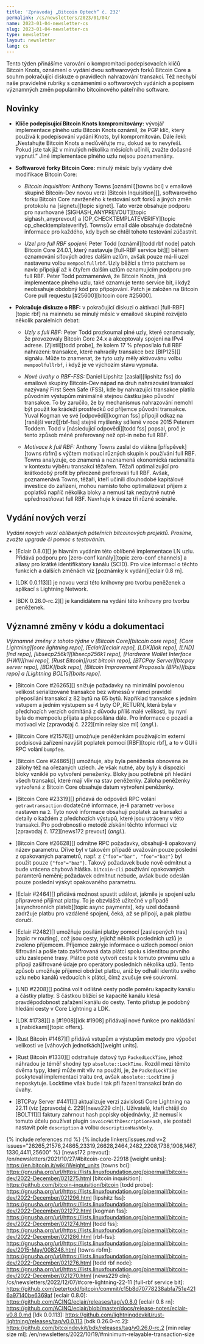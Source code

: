 ```yaml
---
title: 'Zpravodaj „Bitcoin Optech” č. 232'
permalink: /cs/newsletters/2023/01/04/
name: 2023-01-04-newsletter-cs
slug: 2023-01-04-newsletter-cs
type: newsletter
layout: newsletter
lang: cs
---
```

Tento týden přinášíme varování o kompromitaci podepisovacích klíčů Bitcoin Knots,
oznámení o vydání dvou softwarových forků Bitcoin Core a souhrn pokračující diskuze
o pravidlech nahrazování transakcí. Též nechybí naše pravidelné rubriky s oznámeními
o softwarových vydáních a popisem významných změn populárního bitcoinového páteřního
software.

## Novinky

- **Klíče podepisující Bitcoin Knots kompromitovány:** vývojář implementace
  plného uzlu Bitcoin Knots oznámil, že PGP klíč, který používá k podepisování
  vydání Knots, byl kompromitován. Dále řekl: „Nestahujte Bitcoin Knots a
  nedůvěřujte mu, dokud se to nevyřeší. Pokud jste tak již v minulých několika
  měsících učinili, zvažte dočasné vypnutí.” Jiné implementace plného uzlu
  nejsou poznamenány.

- **Softwarové forky Bitcoin Core:** minulý měsíc byly vydány dvě modifikace
  Bitcoin Core:

  - *Bitcoin Inquisition:* Anthony Towns [oznámil][towns bci] v emailové
      skupině Bitcoin-Dev novou verzi [Bitcoin Inquisition][], softwarového
      forku Bitcoin Core navrženého k testování soft forků a jiných změn protokolu
      na [signetu][topic signet]. Tato verze obsahuje podporu pro navrhované
      [SIGHASH_ANYPREVOUT][topic sighash_anyprevout] a [OP_CHECKTEMPLATEVERIFY][topic
      op_checktemplateverify]. Townsův email dále obsahuje dodatečné informace pro
      každého, kdy bych se chtěl tohoto testování zúčastnit.

  - *Uzel pro full RBF spojení:* Peter Todd [oznámil][todd rbf node]
    patch Bitcoin Core 24.0.1, který nastavuje [full-RBF service bit][]
        během oznamování síťových adres dalším uzlům, avšak pouze má-li
        uzel nastavenu volbu `mempoolfullrbf`. Uzly běžící s tímto patchem
        se navíc připojují až k čtyřem dalším uzlům oznamujícím podporu pro
        full RBF. Peter Todd poznamenává, že Bitcoin Knots, jiná implementace
        plného uzlu, také oznamuje tento service bit, i když neobsahuje obdobný
        kód pro připojování. Patch je založen na Bitcoin Core pull requestu
        [#25600][bitcoin core #25600].

- **Pokračuje diskuze o RBF:** v pokračující diskuzi o aktivaci [full-RBF][topic
  rbf] na mainnetu se minulý měsíc v emailové skupině rozvíjelo několik
  paralelních debat:

  - *Uzly s full RBF:* Peter Todd prozkoumal plné uzly, které oznamovaly,
        že provozovaly Bitcoin Core 24.x a akceptovaly spojení na IPv4 adrese.
        [Zjistil][todd probe], že kolem 17 % přeposílalo full RBF nahrazení:
        transakce, které nahradily transakce bez [BIP125][] signálu.
        Může to znamenat, že tyto uzly měly aktivovánu volbu `mempoolfullrbf`,
        i když je ve výchozím stavu vypnuta.

  - *Nové úvahy o RBF-FSS:* Daniel Lipshitz [zaslal][lipshitz
    fss] do emailové skupiny Bitcoin-Dev nápad na druh nahrazování
        transakcí nazývaný First Seen Safe (FSS), kde by nahrazující transakce
        platila původním výstupům minimálně stejnou částku jako původní transakce.
        To by zaručilo, že by mechanismus nahrazování nemohl být použit
        ke krádeži prostředků od příjemce původní transakce. Yuval Kogman ve
        své [odpovědi][kogman fss] připojil odkaz na [ranější verzi][rbf-fss]
        stejné myšlenky sdílené v roce 2015 Peterem Toddem. Todd v
        [následující odpovědi][todd fss] popsal, proč je tento způsob
        méně preferovaný než opt-in nebo full RBF.

  - *Motivace k full RBF:* Anthony Towns zaslal do vlákna [příspěvek][towns
        rbfm] s výčtem motivací různých skupin k používání full RBF. Towns
        analyzuje, co znamená a neznamená ekonomická racionalita v kontextu
        výběru transakcí těžařem. Těžaři optimalizující pro krátkodobý profit
        by přirozeně preferovali full RBF. Avšak, poznamenává Towns, těžaři,
        kteří učinili dlouhodobé kapitálové investice do zařízení, mohou namísto
        toho optimalizovat příjem z poplatků napříč několika bloky a nemusí
        tak nezbytně nutně upřednostňovat full RBF. Navrhuje k úvaze tři různé
        scénáře.

## Vydání nových verzí

*Vydání nových verzí oblíbených páteřních bitcoinových projektů. Prosíme,
zvažte upgrade či pomoc s testováním.*

- [Eclair 0.8.0][] je hlavním vydáním této oblíbené implementace LN uzlu.
  Přidává podporu pro [zero-conf kanály][topic zero-conf channels] a aliasy
  pro krátké identifikátory kanálu (SCID). Pro více informací o těchto
  funkcích a dalších změnách viz [poznámky k vydání][eclair 0.8 rn].

- [LDK 0.0.113][] je novou verzí této knihovny pro tvorbu peněženek a aplikací
  s Lightning Network.

- [BDK 0.26.0-rc.2][] je kandidátem na vydání této knihovny pro tvorbu peněženek.

## Významné změny v kódu a dokumentaci

*Významné změny z tohoto týdne v [Bitcoin Core][bitcoin core repo], [Core
Lightning][core lightning repo], [Eclair][eclair repo], [LDK][ldk repo],
[LND][lnd repo], [libsecp256k1][libsecp256k1 repo], [Hardware Wallet
Interface (HWI)][hwi repo], [Rust Bitcoin][rust bitcoin repo], [BTCPay
Server][btcpay server repo], [BDK][bdk repo], [Bitcoin Improvement
Proposals (BIPs)][bips repo] a [Lightning BOLTs][bolts repo].*

- [Bitcoin Core #26265][] snižuje požadavky na minimální povolenou velikost
  serializované transakce bez witnessů v rámci pravidel přeposílání transakcí
  z 82 bytů na 65 bytů. Například transakce s jedním vstupem a jedním výstupem
  se 4 byty OP_RETURN, která byla v předchozích verzích odmítáná z důvodu
  příliš malé velikosti, by nyní byla do mempoolu přijata a přeposílána dále.
  Pro informace o pozadí a motivaci viz [zpravodaj č. 222][min relay size ml]
  (*angl.*).

- [Bitcoin Core #21576][] umožňuje peněženkám používajícím externí podpisová zařízení
  navýšit poplatek pomocí [RBF][topic rbf], a to v GUI i RPC volání `bumpfee`.

- [Bitcoin Core #24865][] umožňuje, aby byla peněženka obnovena ze zálohy
  též na ořezaných uzlech. Je však nutné, aby byly k dispozici bloky
  vzniklé po vytvoření peneženky. Bloky jsou potřebné při hledání všech
  transakcí, které mají vliv na stav peněženky. Záloha peněženky vytvořená
  z Bitcoin Core obsahuje datum vytvoření peněženky.

- [Bitcoin Core #23319][] přidavá do odpovědi RPC volání `getrawtransaction`
  dodatečné informace, je-li parametr `verbose` nastaven na `2`. Tyto
  nové informace obsahují poplatek za transakci a detaily o každém z
  předchozích výstupů, které jsou utráceny v této transakci. Pro podrobnosti
  o metodě získání těchto informací viz [zpravodaj č. 172][news172 prevout]
  (*angl.*).

- [Bitcoin Core #26628][] odmítne RPC požadavky, obsahují-li opakovaný název
  parametru. Dříve byl v takovém případě uvažován pouze poslední z opakovaných
  parametrů, např. z `{"foo"="bar", "foo"="baz"}` byl použit pouze `{"foo"="baz"}`.
  Takový požadavek bude nově odmítnut a bude vrácena chybová hláška.  `bitcoin-cli`
  používání opakovaných paramterů nemění; požadavek odmítnut nebude, avšak bude
  odeslán pouze poslední výskyt opakovaného parametru.

- [Eclair #2464][] přidává možnost spustit událost, jakmile je spojení uzlu
  připravené přijímat platby. To je obzvláště užitečné v případě [asynchronních
  plateb][topic async payments], kdy uzel dočasně zadržuje platbu pro vzdálené
  spojení, čeká, až se připojí, a pak platbu doručí.

- [Eclair #2482][] umožňuje posílání platby pomocí [zaslepených tras][topic
  rv routing], což jsou cesty, jejichž několik posledních uzlů je
  zvoleno příjemcem. Příjemce zakryje informace o uzlech pomocí onion šifrování
  a pošle tato zašifrovaná data plátci spolu s identitou prvního uzlu
  zaslepené trasy. Plátce poté vytvoří cestu k tomuto prvnímu uzlu a
  připojí zašifrované údaje pro operátory posledních několika uzlů.
  Tento způsob umožňuje příjemci obdržet platbu, aniž by odhalil identitu
  svého uzlu nebo kanálů vedoucích k plátci, čímž zvušuje své soukromí.

- [LND #2208][] počíná volit odlišné cesty podle poměru kapacity
  kanálu a částky platby. S částkou blížící se kapacitě kanálu klesá
  pravděpodobnost zařažení kanálu do cesty. Tento přístup je podobný
  hledání cesty v Core Lightning a LDK.

- [LDK #1738][] a [#1908][ldk #1908] přidávají nové funkce pro nakládání s
  [nabídkami][topic offers].

- [Rust Bitcoin #1467][] přidává vstupům a výstupům metody pro výpočet
   velikosti ve [váhových jednotkách][weight units].

- [Rust Bitcoin #1330][] odstraňuje datový typ `PackedLockTime`, jehož
  náhradou je téměř shodný typ `absolute::LockTime`. Rozdíl mezi těmito
  dvěma typy, který může mít vliv na použití, je, že `PackedLockTime`
  poskytoval implementaci traitu `Ord`, avšak `absolute::LockTime` ji
  neposkytuje. Locktime však bude i tak při řazení transakcí brán do úvahy.

- [BTCPay Server #4411][] aktualizuje verzi závislosti Core Lightning na
  22.11 (viz [zpravodaj č. 229][news229 cln]). Uživatelé, kteří chtějí
  do [BOLT11][] faktury zahrnout hash popisky objednávky, již nemusí k tomuto
  účelu používat plugin `invoiceWithDescriptionHash`, ale postačí nastavit
  pole `description` a volbu `descriptionHashOnly`.

{% include references.md %}
{% include linkers/issues.md v=2 issues="26265,21576,24865,23319,26628,2464,2482,2208,1738,1908,1467,1330,4411,25600" %}
[news172 prevout]: /en/newsletters/2021/10/27/#bitcoin-core-22918
[weight units]: https://en.bitcoin.it/wiki/Weight_units
[towns bci]: https://gnusha.org/url/https://lists.linuxfoundation.org/pipermail/bitcoin-dev/2022-December/021275.html
[bitcoin inquisition]: https://github.com/bitcoin-inquisition/bitcoin
[todd probe]: https://gnusha.org/url/https://lists.linuxfoundation.org/pipermail/bitcoin-dev/2022-December/021296.html
[lipshitz fss]: https://gnusha.org/url/https://lists.linuxfoundation.org/pipermail/bitcoin-dev/2022-December/021272.html
[kogman fss]: https://gnusha.org/url/https://lists.linuxfoundation.org/pipermail/bitcoin-dev/2022-December/021274.html
[todd fss]: https://gnusha.org/url/https://lists.linuxfoundation.org/pipermail/bitcoin-dev/2022-December/021286.html
[rbf-fss]: https://gnusha.org/url/https://lists.linuxfoundation.org/pipermail/bitcoin-dev/2015-May/008248.html
[towns rbfm]: https://gnusha.org/url/https://lists.linuxfoundation.org/pipermail/bitcoin-dev/2022-December/021276.html
[todd rbf node]: https://gnusha.org/url/https://lists.linuxfoundation.org/pipermail/bitcoin-dev/2022-December/021270.html
[news229 cln]: /cs/newsletters/2022/12/07/#core-lightning-22-11
[full-rbf service bit]: https://github.com/petertodd/bitcoin/commit/c15b8d70778238abfa751e4216a97140be6369af
[eclair 0.8.0]: https://github.com/ACINQ/eclair/releases/tag/v0.8.0
[eclair 0.8 rn]: https://github.com/ACINQ/eclair/blob/master/docs/release-notes/eclair-v0.8.0.md
[ldk 0.0.113]: https://github.com/lightningdevkit/rust-lightning/releases/tag/v0.0.113
[bdk 0.26.0-rc.2]: https://github.com/bitcoindevkit/bdk/releases/tag/v0.26.0-rc.2
[min relay size ml]: /en/newsletters/2022/10/19/#minimum-relayable-transaction-size

